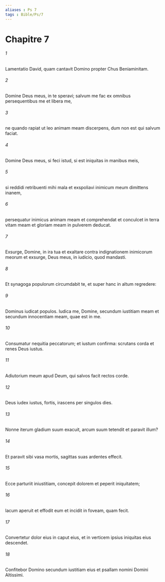 ```yaml
---
aliases : Ps 7
tags : Bible/Ps/7
---
```


# Chapitre 7

###### 1
Lamentatio David, quam cantavit Domino propter Chus Beniaminitam.
###### 2
Domine Deus meus, in te speravi; salvum me fac ex omnibus persequentibus me et libera me,
###### 3
ne quando rapiat ut leo animam meam discerpens, dum non est qui salvum faciat.
###### 4
Domine Deus meus, si feci istud, si est iniquitas in manibus meis,
###### 5
si reddidi retribuenti mihi mala et exspoliavi inimicum meum dimittens inanem,
###### 6
persequatur inimicus animam meam et comprehendat et conculcet in terra vitam meam et gloriam meam in pulverem deducat.
###### 7
Exsurge, Domine, in ira tua et exaltare contra indignationem inimicorum meorum et exsurge, Deus meus, in iudicio, quod mandasti.
###### 8
Et synagoga populorum circumdabit te, et super hanc in altum regredere:
###### 9
Dominus iudicat populos. Iudica me, Domine, secundum iustitiam meam et secundum innocentiam meam, quae est in me.
###### 10
Consumatur nequitia peccatorum; et iustum confirma: scrutans corda et renes Deus iustus.
###### 11
Adiutorium meum apud Deum, qui salvos facit rectos corde.
###### 12
Deus iudex iustus, fortis, irascens per singulos dies.
###### 13
Nonne iterum gladium suum exacuit, arcum suum tetendit et paravit illum?
###### 14
Et paravit sibi vasa mortis, sagittas suas ardentes effecit.
###### 15
Ecce parturiit iniustitiam, concepit dolorem et peperit iniquitatem;
###### 16
lacum aperuit et effodit eum et incidit in foveam, quam fecit.
###### 17
Convertetur dolor eius in caput eius, et in verticem ipsius iniquitas eius descendet.
###### 18
Confitebor Domino secundum iustitiam eius et psallam nomini Domini Altissimi.
